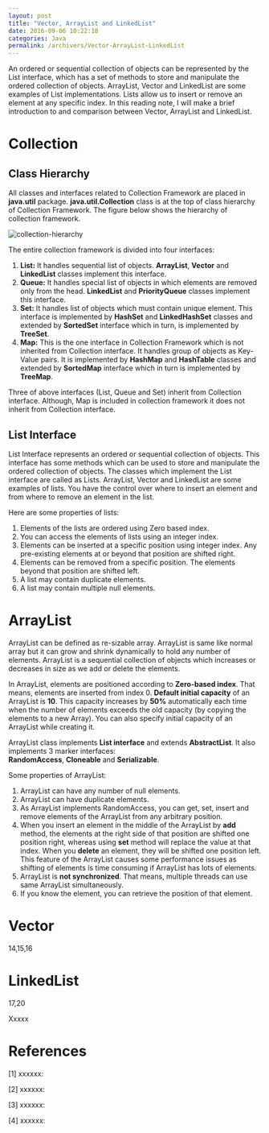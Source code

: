 ```yaml
---
layout: post
title: "Vector, ArrayList and LinkedList"
date: 2016-09-06 10:22:18
categories: Java
permalink: /archivers/Vector-ArrayList-LinkedList
---
```


An ordered or sequential collection of objects can be represented by the List interface, which has a set of methods to store and manipulate the ordered collection of objects. ArrayList, Vector and LinkedList are some examples of List implementations. Lists allow us to insert or remove an element at any specific index. In this reading note, I will make a brief introduction to and comparison between Vector, ArrayList and LinkedList.

<!--more-->

# Collection

## Class Hierarchy

All classes and interfaces related to Collection Framework are placed in **java.util** package. **java.util.Collection** class is at the top of class hierarchy of Collection Framework. The figure below shows the hierarchy of collection framework.

![collection-hierarchy](https://github.com/ZhongyangMA/images/raw/master/list-interface/collection-hierarchy.png)

The entire collection framework is divided into four interfaces:
1. **List:** It handles sequential list of objects. **ArrayList**, **Vector** and **LinkedList** classes implement this interface.
2. **Queue:** It handles special list of objects in which elements are removed only from the head. **LinkedList** and **PriorityQueue** classes implement this interface.
3. **Set:** It handles list of objects which must contain unique element. This interface is implemented by **HashSet** and **LinkedHashSet** classes and extended by **SortedSet** interface which in turn, is implemented by **TreeSet**.
4. **Map:** This is the one interface in Collection Framework which is not inherited from Collection interface. It handles group of objects as Key-Value pairs. It is implemented by **HashMap** and **HashTable** classes and extended by **SortedMap** interface which in turn is implemented by **TreeMap**.

Three of above interfaces (List, Queue and Set) inherit from Collection interface. Although, Map is included in collection framework it does not inherit from Collection interface.

## List Interface

List Interface represents an ordered or sequential collection of objects. This interface has some methods which can be used to store and manipulate the ordered collection of objects. The classes which implement the List interface are called as Lists. ArrayList, Vector and LinkedList are some examples of lists. You have the control over where to insert an element and from where to remove an element in the list.

Here are some properties of lists:

1. Elements of the lists are ordered using Zero based index.
2. You can access the elements of lists using an integer index.
3. Elements can be inserted at a specific position using integer index. Any pre-existing elements at or beyond that position are shifted right.
4. Elements can be removed from a specific position. The elements beyond that position are shifted left.
5. A list may contain duplicate elements.
6. A list may contain multiple null elements.

# ArrayList

ArrayList can be defined as re-sizable array. ArrayList is same like normal array but it can grow and shrink dynamically to hold any number of elements. ArrayList is a sequential collection of objects which increases or decreases in size as we add or delete the elements.

In ArrayList, elements are positioned according to **Zero-based index**. That means, elements are inserted from index 0. **Default initial capacity** of an ArrayList is **10**. This capacity increases by **50%** automatically each time when the number of elements exceeds the old capacity (by copying the elements to a new Array). You can also specify initial capacity of an ArrayList while creating it.

ArrayList class implements **List interface** and extends **AbstractList**. It also implements 3 marker interfaces: **RandomAccess**, **Cloneable** and **Serializable**.

Some properties of ArrayList:

1. ArrayList can have any number of null elements.
2. ArrayList can have duplicate elements.
3. As ArrayList implements RandomAccess, you can get, set, insert and remove elements of the ArrayList from any arbitrary position.
4. When you insert an element in the middle of the ArrayList by **add** method, the elements at the right side of that position are shifted one position right, whereas using **set** method will replace the value at that index. When you **delete** an element, they will be shifted one position left. This feature of the ArrayList causes some performance issues as shifting of elements is time consuming if ArrayList has lots of elements.
5. ArrayList is **not synchronized**. That means, multiple threads can use same ArrayList simultaneously.
6. If you know the element, you can retrieve the position of that element.

# Vector

14,15,16

# LinkedList

17,20

Xxxxx

# References

[1] xxxxxx: []()

[2] xxxxxx: []()

[3] xxxxxx: []()

[4] xxxxxx: []()














